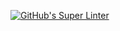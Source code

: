 [![GitHub's Super Linter](https://github.com/ICS4U-Programming-Kent-Gatera/ICS4U-Intro-02-Java-HelloWorld/workflows/GitHub's%20Super%20Linter/badge.svg)](https://github.com/ICS4U-Programming-Kent-Gatera/ICS4U-Intro-02-Java-HelloWorld/actions)
